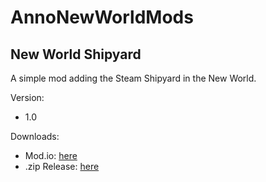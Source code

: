 # AnnoNewWorldMods

## New World Shipyard

A simple mod adding the Steam Shipyard in the New World.

Version: 
- 1.0

Downloads:
- Mod.io: [here](https://mod.io/g/anno-1800/m/new-world-steam-shipyard)
- .zip Release: [here](https://github.com/Khorbos/AnnoNewWorldMods/releases/download/v1.0/NewWorldShipyard-1.0.zip)

